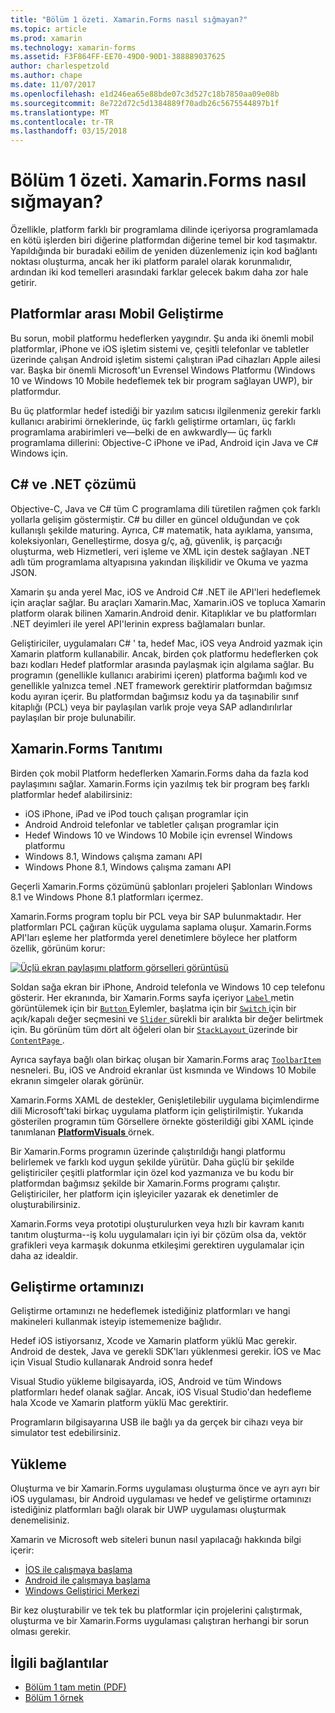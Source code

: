 ```yaml
---
title: "Bölüm 1 özeti. Xamarin.Forms nasıl sığmayan?"
ms.topic: article
ms.prod: xamarin
ms.technology: xamarin-forms
ms.assetid: F3F864FF-EE70-49D0-90D1-388889037625
author: charlespetzold
ms.author: chape
ms.date: 11/07/2017
ms.openlocfilehash: e1d246ea65e88bde07c3d527c18b7850aa09e08b
ms.sourcegitcommit: 8e722d72c5d1384889f70adb26c5675544897b1f
ms.translationtype: MT
ms.contentlocale: tr-TR
ms.lasthandoff: 03/15/2018
---
```

# <a name="summary-of-chapter-1-how-does-xamarinforms-fit-in"></a>Bölüm 1 özeti. Xamarin.Forms nasıl sığmayan?

Özellikle, platform farklı bir programlama dilinde içeriyorsa programlamada en kötü işlerden biri diğerine platformdan diğerine temel bir kod taşımaktır. Yapıldığında bir buradaki eðilim de yeniden düzenlemeniz için kod bağlantı noktası oluşturma, ancak her iki platform paralel olarak korunmalıdır, ardından iki kod temelleri arasındaki farklar gelecek bakım daha zor hale getirir.

## <a name="cross-platform-mobile-development"></a>Platformlar arası Mobil Geliştirme

Bu sorun, mobil platformu hedeflerken yaygındır. Şu anda iki önemli mobil platformlar, iPhone ve iOS işletim sistemi ve, çeşitli telefonlar ve tabletler üzerinde çalışan Android işletim sistemi çalıştıran iPad cihazları Apple ailesi var. Başka bir önemli Microsoft'un Evrensel Windows Platformu (Windows 10 ve Windows 10 Mobile hedeflemek tek bir program sağlayan UWP), bir platformdur.

Bu üç platformlar hedef istediği bir yazılım satıcısı ilgilenmeniz gerekir farklı kullanıcı arabirimi örneklerinde, üç farklı geliştirme ortamları, üç farklı programlama arabirimleri ve&mdash;belki de en awkwardly&mdash; üç farklı programlama dillerini: Objective-C iPhone ve iPad, Android için Java ve C# Windows için.

## <a name="the-c-and-net-solution"></a>C# ve .NET çözümü

Objective-C, Java ve C# tüm C programlama dili türetilen rağmen çok farklı yollarla gelişim göstermiştir. C# bu diller en güncel olduğundan ve çok kullanışlı şekilde maturing. Ayrıca, C# matematik, hata ayıklama, yansıma, koleksiyonları, Genelleştirme, dosya g/ç, ağ, güvenlik, iş parçacığı oluşturma, web Hizmetleri, veri işleme ve XML için destek sağlayan .NET adlı tüm programlama altyapısına yakından ilişkilidir ve Okuma ve yazma JSON.

Xamarin şu anda yerel Mac, iOS ve Android C# .NET ile API'leri hedeflemek için araçlar sağlar. Bu araçları Xamarin.Mac, Xamarin.iOS ve topluca Xamarin platform olarak bilinen Xamarin.Android denir. Kitaplıklar ve bu platformları .NET deyimleri ile yerel API'lerinin express bağlamaları bunlar.

Geliştiriciler, uygulamaları C# ' ta, hedef Mac, iOS veya Android yazmak için Xamarin platform kullanabilir. Ancak, birden çok platformu hedeflerken çok bazı kodları Hedef platformlar arasında paylaşmak için algılama sağlar. Bu programın (genellikle kullanıcı arabirimi içeren) platforma bağımlı kod ve genellikle yalnızca temel .NET framework gerektirir platformdan bağımsız kodu ayıran içerir. Bu platformdan bağımsız kodu ya da taşınabilir sınıf kitaplığı (PCL) veya bir paylaşılan varlık proje veya SAP adlandırılırlar paylaşılan bir proje bulunabilir.

## <a name="introducing-xamarinforms"></a>Xamarin.Forms Tanıtımı

Birden çok mobil Platform hedeflerken Xamarin.Forms daha da fazla kod paylaşımını sağlar. Xamarin.Forms için yazılmış tek bir program beş farklı platformlar hedef alabilirsiniz:

- iOS iPhone, iPad ve iPod touch çalışan programlar için
- Android Android telefonlar ve tabletler çalışan programlar için
- Hedef Windows 10 ve Windows 10 Mobile için evrensel Windows platformu
- Windows 8.1, Windows çalışma zamanı API
- Windows Phone 8.1, Windows çalışma zamanı API

Geçerli Xamarin.Forms çözümünü şablonları projeleri Şablonları Windows 8.1 ve Windows Phone 8.1 platformları içermez.

Xamarin.Forms program toplu bir PCL veya bir SAP bulunmaktadır. Her platformları PCL çağıran küçük uygulama saplama oluşur. Xamarin.Forms API'ları eşleme her platformda yerel denetimlere böylece her platform özellik, görünüm korur:

[![Üçlü ekran paylaşımı platform görselleri görüntüsü](images/ch01fg03-small.png "Xamarin.Forms denetimleri her platformda")](images/ch01fg03-large.png#lightbox "her platformda Xamarin.Forms denetimleri")

Soldan sağa ekran bir iPhone, Android telefonla ve Windows 10 cep telefonu gösterir. Her ekranında, bir Xamarin.Forms sayfa içeriyor [ `Label` ](https://developer.xamarin.com/api/type/Xamarin.Forms.Label/) metin görüntülemek için bir [ `Button` ](https://developer.xamarin.com/api/type/Xamarin.Forms.Button/) Eylemler, başlatma için bir [ `Switch` ](https://developer.xamarin.com/api/type/Xamarin.Forms.Switch/) için bir açık/kapalı değer seçmesini ve [ `Slider` ](https://developer.xamarin.com/api/type/Xamarin.Forms.Slider/) sürekli bir aralıkta bir değer belirtmek için. Bu görünüm tüm dört alt öğeleri olan bir [ `StackLayout` ](https://developer.xamarin.com/api/type/Xamarin.Forms.StackLayout/) üzerinde bir [ `ContentPage` ](https://developer.xamarin.com/api/type/Xamarin.Forms.ContentPage/).

Ayrıca sayfaya bağlı olan birkaç oluşan bir Xamarin.Forms araç [ `ToolbarItem` ](https://developer.xamarin.com/api/type/Xamarin.Forms.ToolbarItem/) nesneleri. Bu, iOS ve Android ekranlar üst kısmında ve Windows 10 Mobile ekranın simgeler olarak görünür.

Xamarin.Forms XAML de destekler, Genişletilebilir uygulama biçimlendirme dili Microsoft'taki birkaç uygulama platform için geliştirilmiştir. Yukarıda gösterilen programın tüm Görsellere örnekte gösterildiği gibi XAML içinde tanımlanan [ **PlatformVisuals** ](https://github.com/xamarin/xamarin-forms-book-samples/tree/master/Chapter01/PlatformVisuals) örnek.

Bir Xamarin.Forms programın üzerinde çalıştırıldığı hangi platformu belirlemek ve farklı kod uygun şekilde yürütür. Daha güçlü bir şekilde geliştiriciler çeşitli platformlar için özel kod yazmanıza ve bu kodu bir platformdan bağımsız şekilde bir Xamarin.Forms programı çalıştır. Geliştiriciler, her platform için işleyiciler yazarak ek denetimler de oluşturabilirsiniz.

Xamarin.Forms veya prototipi oluşturulurken veya hızlı bir kavram kanıtı tanıtım oluşturma--iş kolu uygulamaları için iyi bir çözüm olsa da, vektör grafikleri veya karmaşık dokunma etkileşimi gerektiren uygulamalar için daha az idealdir.

## <a name="your-development-environment"></a>Geliştirme ortamınızı

Geliştirme ortamınızı ne hedeflemek istediğiniz platformları ve hangi makineleri kullanmak isteyip istememenize bağlıdır.

Hedef iOS istiyorsanız, Xcode ve Xamarin platform yüklü Mac gerekir. Android de destek, Java ve gerekli SDK'ları yüklenmesi gerekir. İOS ve Mac için Visual Studio kullanarak Android sonra hedef

Visual Studio yükleme bilgisayarda, iOS, Android ve tüm Windows platformları hedef olanak sağlar. Ancak, iOS Visual Studio'dan hedefleme hala Xcode ve Xamarin platform yüklü Mac gerektirir.

Programların bilgisayarına USB ile bağlı ya da gerçek bir cihazı veya bir simulator test edebilirsiniz.

## <a name="installation"></a>Yükleme

Oluşturma ve bir Xamarin.Forms uygulaması oluşturma önce ve ayrı ayrı bir iOS uygulaması, bir Android uygulaması ve hedef ve geliştirme ortamınızı istediğiniz platformları bağlı olarak bir UWP uygulaması oluşturmak denemelisiniz.

Xamarin ve Microsoft web siteleri bunun nasıl yapılacağı hakkında bilgi içerir:

- [İOS ile çalışmaya başlama](~/ios/get-started/index.md)
- [Android ile çalışmaya başlama](~/android/get-started/index.md)
- [Windows Geliştirici Merkezi](http://dev.windows.com)

Bir kez oluşturabilir ve tek tek bu platformlar için projelerini çalıştırmak, oluşturma ve bir Xamarin.Forms uygulaması çalıştıran herhangi bir sorun olması gerekir.



## <a name="related-links"></a>İlgili bağlantılar

- [Bölüm 1 tam metin (PDF)](https://download.xamarin.com/developer/xamarin-forms-book/XamarinFormsBook-Ch01-Apr2016.pdf)
- [Bölüm 1 örnek](https://github.com/xamarin/xamarin-forms-book-samples/tree/master/Chapter01)
